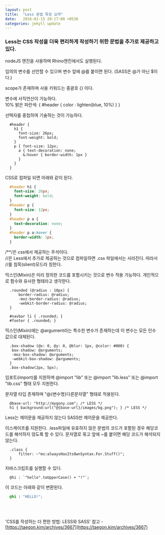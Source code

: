 ```yaml
---
layout: post
title:  "Less 문법 특징 요약"
date:   2016-01-15 20:17:00 +0530
categories: jekyll update
---
```


### Less는 CSS 작성을 더욱 편리하게 작성하기 위한 문법을 추가로 제공하고 있다.
nodeJS 엔진을 사용하며 Rhino엔진에서도 실행된다.<br>

임의의 변수를 선언할 수 있으며 변수 앞에 @를 붙이면 된다. (SASS은 @가 아닌 $이다.)<br>

scope가 존재하며 사용 키워드는 중괄호 {} 이다.<br>

변수에 사직연산이 가능하다.<br>
10% 밝은 파란색: { #header { color : lighten(blue, 10%) } }

선택자를 중첩하여 기술하는 것이 가능하다.<br>
```less
  #header {
    h1 {
      font-size: 26px;
      font-weight: bold;
    }
    p { font-size: 12px;
      a { text-decoration: none;
        &:hover { border-width: 1px }
      }
    }
  }
```

CSS로 컴파일 되면 아래와 같이 된다.
```css
  #header h1 {
    font-size: 26px;
    font-weight: bold;
  }
  #header p {
    font-size: 12px;
  }
  #header p a {
    text-decoration: none;
  }
  #header p a:hover {
    border-width: 1px;
  }
```

/**/은 css에서 제공하는 주석이다.<br>
//은 Less에서 추가로 제공하는 것으로 컴파일하면 .css 파일에서는 사라진다. 따라서 //를 침묵(slient)모드라 칭한다.<br>

믹스인(Mixin)은 미리 정의한 코드를 포함시키는 것으로 변수 적용 가능하다. 개인적으로 함수와 유사한 형태라고 생각한다.<br>
```less
  .rounded (@radius : 10px) {
      border-radius: @radius;
      -moz-border-radius: @radius;
      -webkit-border-radius: @radius;
  }
  
  #navbar li { .rounded; }
  #footer { .rounded; }
```
믹스인(Mixin)에는 @argument라는 특수한 변수가 존재하는데 이 변수는 모든 인수 값으로 대체된다.
```less
  .box-shadow (@x: 0, @y: 0, @blur: 1px, @color: #000) {
   box-shadow: @arguments;
   -moz-box-shadow: @arguments;
   -webkit-box-shadow: @arguments;
  }
  .box-shadow(2px, 5px);
```

임포트(import)를 지원하며 @import "lib" 또는 @import "lib.less" 또는 @import "lib.css" 형태 모두 지원한다.<br>

문자열 타입 존재하며 "@{변수명}다른문자열" 형태로 적용된다.
```less
  @base-url: "http://mygony.com"; /* LESS */
  h1 { background:url("@{base-url}/images/bg.png"); } /* LESS */
```

Less는 제어문을 제공하지 않는다 SASS만 제어문을 제공한다.<br>

이스케이프를 지원한다.
.less파일에 유효하지 않은 문법의 코드가 포함된 경우 해당코드를 해석하지 않도록 할 수 있다.
문자열로 묶고 앞에 ~를 붙이면 해당 코드가 해석되지 않는다.
```less
  .class {
      filter: ~"ms:alwaysHasItsOwnSyntax.For.Stuff()";
  }
```

자바스크립트를 실행할 수 있다.
```less
  @hi : `"hello".toUpperCase() + "!"`;
```
이 코드는 아래와 같이 변환된다.
```css
  @hi : "HELLO!";
```

<br><br>

'CSS를 작성하는 더 편한 방법: LESS와 SASS' 참고 - [https://taegon.kim/archives/3667](https://taegon.kim/archives/3667)

